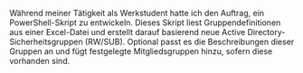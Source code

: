 Während meiner Tätigkeit als Werkstudent hatte ich den Auftrag, ein PowerShell-Skript zu entwickeln. Dieses Skript liest Gruppendefinitionen aus einer Excel-Datei und erstellt darauf basierend neue Active Directory-Sicherheitsgruppen (RW/SUB). Optional passt es die Beschreibungen dieser Gruppen an und fügt festgelegte Mitgliedsgruppen hinzu, sofern diese vorhanden sind.
